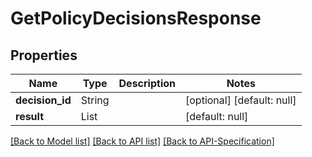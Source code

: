 # GetPolicyDecisionsResponse

## Properties
Name | Type | Description | Notes
------------ | ------------- | ------------- | -------------
**decision\_id** | String |  | [optional] [default: null]
**result** | List |  | [default: null]

[[Back to Model list]](../README.md#documentation-for-models) [[Back to API list]](../README.md#documentation-for-api-endpoints) [[Back to API-Specification]](../README.md)

